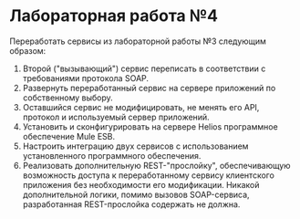 # Лабораторная работа №4


Переработать сервисы из лабораторной работы №3 следующим образом:

1. Второй ("вызывающий") сервис переписать в соответствии с требованиями протокола SOAP.
2. Развернуть переработанный сервис на сервере приложений по собственному выбору.
3. Оставшийся сервис не модифицировать, не менять его API, протокол и используемый сервер приложений.
4. Установить и сконфигурировать на сервере Helios программное обеспечение Mule ESB.
5. Настроить интеграцию двух сервисов с использованием установленного программного обеспечения.
6. Реализовать дополнительную REST-"прослойку", обеспечивающую возможность доступа к переработанному сервису клиентского приложения без необходимости его модификации. Никакой дополнительной логики, помимо вызовов SOAP-сервиса, разработанная REST-прослойка содержать не должна.
